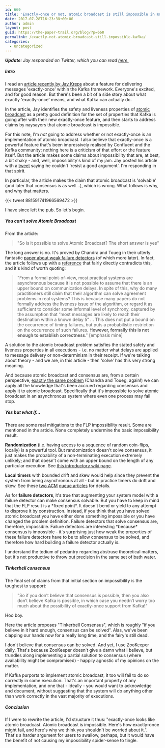 ```yaml
---
id: 660
title: 'Exactly-once or not, atomic broadcast is still impossible in Kafka - or anywhere'
date: 2017-07-28T16:23:38+00:00
author: admin
layout: post
guid: https://the-paper-trail.org/blog/?p=660
permalink: /exactly-not-atomic-broadcast-still-impossible-kafka/
categories:
  - Uncategorized
---
```

_**Update**: Jay responded on Twitter, which you can read [here.](https://twitter.com/jaykreps/status/891096229504966656)_

##### Intro


I read an [article recently by Jay Kreps](https://t.co/xrA4IROUue) about a feature for delivering messages 'exactly-once' within the Kafka framework. Everyone's excited, and for good reason. But there's been a bit of a side story about what exactly 'exactly-once' means, and what Kafka can actually do.

In the article, Jay identifies the safety and liveness properties of [atomic broadcast](https://en.wikipedia.org/wiki/Atomic_broadcast) as a pretty good definition for the set of properties that Kafka is going after with their new exactly-once feature, and then starts to address claims by naysayers that atomic broadcast is impossible.

For this note, I'm _not_ going to address whether or not exactly-once is an implementation of atomic broadcast. I also believe that exactly-once is a powerful feature that's been impressively realised by Confluent and the Kafka community; nothing here is a criticism of that effort or the feature itself. But the article makes some claims about impossibility that are, at best, a bit shaky - and, well, impossibility's kind of my jam. Jay posted his article with a [tweet](https://twitter.com/jaykreps/status/881563991742349313) saying he couldn't 'resist a good argument'. I'm responding in that spirit.

In particular, the article makes the claim that atomic broadcast is 'solvable' (and later that consensus is as well...), which is wrong. What follows is why, and why that matters.

{{< tweet 881591741966569472 >}}

I have since left the pub. So let's begin.

<!--more-->

##### You can't solve Atomic Broadcast

From the article:

> "So is it possible to solve Atomic Broadcast? The short answer is yes"

The long answer is no. It's proved by Chandra and Toueg in their utterly fantastic [paper about weak failure detectors](https://www.cs.utexas.edu/~lorenzo/corsi/cs380d/papers/p225-chandra.pdf) (of which more later). In fact, the article follows up with a [reference](https://pdfs.semanticscholar.org/a8dc/564344a30fe6fd151d685f25d0e435128fa7.pdf) that fairly directly contradicts this, and it's kind of worth quoting:

> "From a formal point-of-view, most practical systems are asynchronous because it is not possible to assume that there is an upper bound on communication delays. In spite of this, why do many practitioners still claim that their algorithm can solve agreement problems in real systems? This is because many papers do not formally address the liveness issue of the algorithm, or regard it as sufficient to consider some informal level of synchrony, captured by the assumption that “most messages are likely to reach their destination within a known delay δ” ... This does not put a bound on the occurrence of timing failures, but puts a probabilistic restriction on the occurrence of such failures. **However, formally this is not enough to establish correctness**." [emphasis mine]

A solution to the atomic broadcast problem satisfies the stated safety and liveness properties in all executions - i.e. no matter what delays are applied to message delivery or non-determinism in their receipt. If we're talking about theory - and we are, in this article - then 'solve' has this very strong meaning.

And because atomic broadcast and consensus are, from a certain perspective, [exactly the same problem](https://www.cs.utexas.edu/~lorenzo/corsi/cs380d/papers/p225-chandra.pdf) (Chandra and Toueg, again!) we can apply all the knowledge that's been accrued regarding consensus and apply it to atomic broadcast. Specifically that it's impossible to solve atomic broadcast in an asynchronous system where even one process may fail stop.

##### Yes but what if...

There are some real mitigations to the FLP impossibility result. Some are mentioned in the article. None completely undermine the basic impossibility result.

**Randomization** (i.e. having access to a sequence of random coin-flips, locally) is a powerful tool. But randomization doesn't solve consensus, it just makes the probability of a non-terminating execution extremely unlikely; and that doesn't come with an upper bound on the length of any particular execution. See [this introductory wiki page](http://www.cs.yale.edu/homes/aspnes/pinewiki/RandomizedConsensus.html).

**Local timers** with bounded drift and skew would help since they prevent the system from being asynchronous at all - but in practice timers do drift and skew. See these [two ACM](http://queue.acm.org/detail.cfm?id=2655736) [queue articles](http://queue.acm.org/detail.cfm?id=2745385) for details.

As for **failure detectors**, it's true that augmenting your system model with a failure detector can make consensus solvable. But you have to keep in mind that the FLP result is a \*fixed point\*. It doesn't bend or yield to any attempt to disprove it by construction. Instead, if you think that you have solved atomic broadcast you have either done something impossible or you have changed the problem definition. Failure detectors that solve consensus are, therefore, impossible. Failure detectors are interesting \*because\* consensus is impossible - it's surprising just how weak the properties of these failure detectors have to be to allow consensus to be solved, and therefore how hard building a failure detector actually is.

I understand the tedium of pedantry regarding abstruse theoretical matters, but it's not productive to throw out precision in the same set of bath water.

##### Tinkerbell consensus

The final set of claims from that initial section on impossibility is the toughest to support:

> "So if you don’t believe that consensus is possible, then you also don’t believe Kafka is possible, in which case you needn’t worry too much about the possibility of exactly-once support from Kafka!"

Hoo boy.

Here the article proposes "Tinkerbell Consensus", which is roughly "if you believe in it hard enough, consensus can be solved". Alas, we've been clapping our hands now for a really long time, and the fairy's still dead.

I don't believe that consensus can be solved. And yet, I use ZooKeeper daily. That's because ZooKeeper doesn't give a damn what I believe, but trundles along implementing a partial solution to consensus (where availability might be compromised) - happily agnostic of my opinions on the matter.

If Kafka purports to implement atomic broadcast, it too will fail to do so correctly in some execution. That's an important property of any implementation, and one that - ideally - you would want to acknowledge and document, without suggesting that the system will do anything other than work correctly in the vast majority of executions.

##### Conclusion

If I were to rewrite the article, I'd structure it thus: "exactly-once looks like atomic broadcast. Atomic broadcast is impossible. Here's how exactly-once might fail, and here's why we think you shouldn't be worried about it.". That's a harder argument for users to swallow, perhaps, but it would have the benefit of not causing my impossibility spider-sense to tingle.

